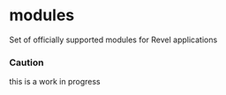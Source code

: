 modules
=======

Set of officially supported modules for Revel applications

### Caution
this is a work in progress